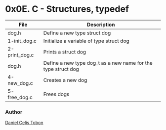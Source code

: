# 0x0E. C - Structures, typedef

| File | Description |
| ------ | ------ |
| dog.h | Define a new type struct dog |
| 1-init_dog.c | Initialize a variable of type struct dog |
| 2-print_dog.c | Prints a struct dog |
| dog.h | Define a new type dog_t as a new name for the type struct dog |
| 4-new_dog.c | Creates a new dog |
| 5-free_dog.c | Frees dogs |

### Author
[Daniel Celis Tobon](https://github.com/danicelistobon)
